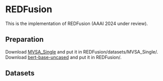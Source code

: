 # REDFusion
This is the implementation of REDFusion (AAAI 2024 under review).
## Preparation
Download [MVSA_Single](https://www.kaggle.com/datasets/vincemarcs/mvsasingle) and put it in REDFusion/datasets/MVSA_Single/.
Download [bert-base-uncased](https://huggingface.co/bert-base-uncased) and put it in REDFusion/.
## Datasets
